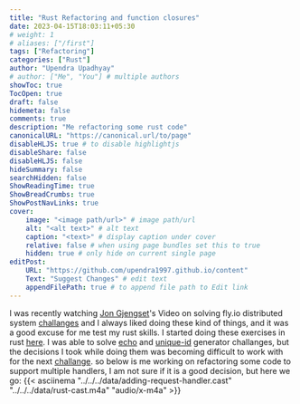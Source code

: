 ```yaml
---
title: "Rust Refactoring and function closures"
date: 2023-04-15T18:03:11+05:30
# weight: 1
# aliases: ["/first"]
tags: ["Refactoring"]
categories: ["Rust"]
author: "Upendra Upadhyay"
# author: ["Me", "You"] # multiple authors
showToc: true
TocOpen: true
draft: false
hidemeta: false
comments: true
description: "Me refactoring some rust code"
canonicalURL: "https://canonical.url/to/page"
disableHLJS: true # to disable highlightjs
disableShare: false
disableHLJS: false
hideSummary: false
searchHidden: false
ShowReadingTime: true
ShowBreadCrumbs: true
ShowPostNavLinks: true
cover:
    image: "<image path/url>" # image path/url
    alt: "<alt text>" # alt text
    caption: "<text>" # display caption under cover
    relative: false # when using page bundles set this to true
    hidden: true # only hide on current single page
editPost:
    URL: "https://github.com/upendra1997.github.io/content"
    Text: "Suggest Changes" # edit text
    appendFilePath: true # to append file path to Edit link
---
```

I was recently watching [Jon Gjengset](https://www.youtube.com/watch?v=gboGyccRVXI)'s Video on solving fly.io distributed system [challanges](https://fly.io/dist-sys/) 
and I always liked doing these kind of things, and it was a good excuse for me test my rust skills. I started doing these exercises in rust [here](https://github.com/upendra1997/maelstorm_rust). 
I was able to solve [echo](https://fly.io/dist-sys/1/) and [unique-id](https://fly.io/dist-sys/2/) generator challanges, but the decisions I took 
while doing them was becoming difficult to work with
for the next [challange](https://fly.io/dist-sys/3a/).
so below is me working on refactoring some code to support multiple handlers, I am not sure if it is a good decision, but here we go:
{{< asciinema "../../../data/adding-request-handler.cast" "../../../data/rust-cast.m4a" "audio/x-m4a" >}}